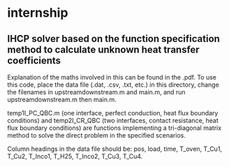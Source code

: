 # internship

## IHCP solver based on the function specification method to calculate unknown heat transfer coefficients

Explanation of the maths involved in this can be found in the .pdf.
To use this code, place the data file (.dat, .csv, .txt, etc.) in this directory, change the filenames in upstreamdownstream.m and main.m, and run upstreamdownstream.m then main.m.

temp1I_PC_QBC.m (one interface, perfect conduction, heat flux boundary conditions) and temp2I_CR_QBC (two interfaces, contact resistance, heat flux boundary conditions) are functions implementing a tri-diagonal matrix method to solve the direct problem in the specified scenarios.

Column headings in the data file should be: pos, load, time, T_oven, T_Cu1, T_Cu2, T_Inco1, T_H25, T_Inco2, T_Cu3, T_Cu4.
